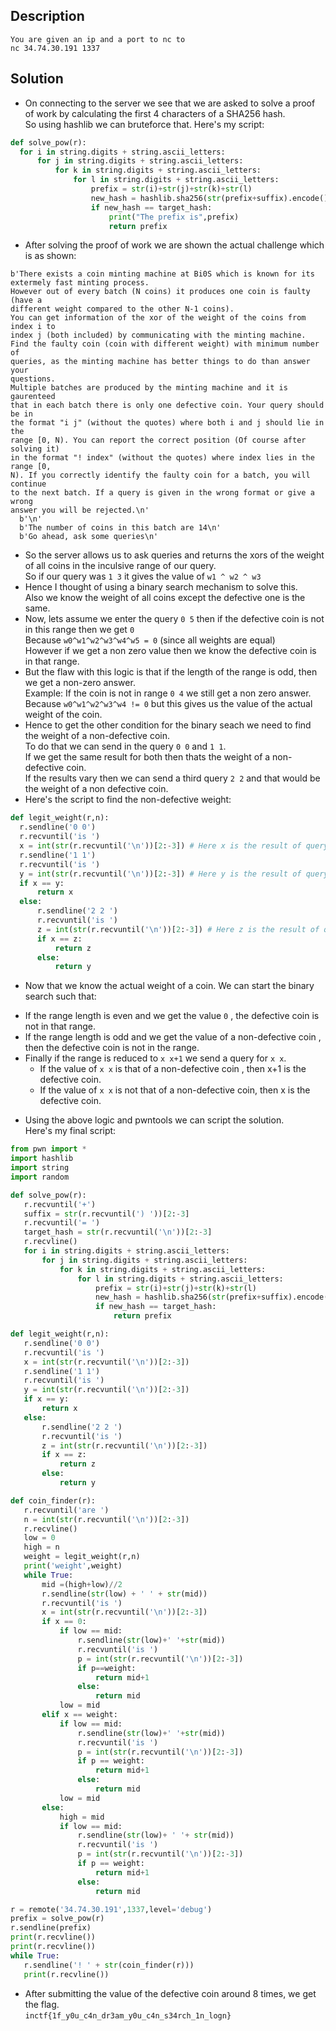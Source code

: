 ## Description  
```  
You are given an ip and a port to nc to  
nc 34.74.30.191 1337  
```  
## Solution  
* On connecting to the server we see that we are asked to solve a proof of work by calculating the first 4 characters of a SHA256 hash.  
 So using hashlib we can bruteforce that. Here's my script:  
 ``` python  
 def solve_pow(r):  
   for i in string.digits + string.ascii_letters:  
       for j in string.digits + string.ascii_letters:  
           for k in string.digits + string.ascii_letters:  
               for l in string.digits + string.ascii_letters:  
                   prefix = str(i)+str(j)+str(k)+str(l)  
                   new_hash = hashlib.sha256(str(prefix+suffix).encode()).hexdigest()  
                   if new_hash == target_hash:  
                       print("The prefix is",prefix)  
                       return prefix  
 ```  
* After solving the proof of work we are shown the actual challenge which is as shown:  
 ```  
 b'There exists a coin minting machine at Bi0S which is known for its
extermely fast minting process.  
 However out of every batch (N coins) it produces one coin is faulty (have a
different weight compared to the other N-1 coins).  
 You can get information of the xor of the weight of the coins from index i to
index j (both included) by communicating with the minting machine.  
 Find the faulty coin (coin with different weight) with minimum number of
queries, as the minting machine has better things to do than answer your
questions.  
 Multiple batches are produced by the minting machine and it is gaurenteed
that in each batch there is only one defective coin. Your query should be in
the format "i j" (without the quotes) where both i and j should lie in the
range [0, N). You can report the correct position (Of course after solving it)
in the format "! index" (without the quotes) where index lies in the range [0,
N). If you correctly identify the faulty coin for a batch, you will continue
to the next batch. If a query is given in the wrong format or give a wrong
answer you will be rejected.\n'  
   b'\n'  
   b'The number of coins in this batch are 14\n'  
   b'Go ahead, ask some queries\n'  
   ```  
* So the server allows us to ask queries and returns the xors of the weight of all coins in the inculsive range of our query.  
 So if our query was `1 3` it gives the value of `w1 ^ w2 ^ w3`  
* Hence I thought of using a binary search mechanism to solve this.  
 Also we know the weight of all coins except the defective one is the same.  
* Now, lets assume we enter the query `0 5` then if the defective coin is not in this range then we get `0`  
 Because `w0^w1^w2^w3^w4^w5 = 0` (since all weights are equal)  
 However if we get a non zero value then we know the defective coin is in that
range.  
* But the flaw with this logic is that if the length of the range is odd, then we get a non-zero answer.  
 Example: If the coin is not in range `0 4` we still get a non zero answer.  
 Because `w0^w1^w2^w3^w4 != 0` but this gives us the value of the actual
weight of the coin.  
* Hence to get the other condition for the binary seach we need to find the weight of a non-defective coin.  
 To do that we can send in the query `0 0` and `1 1`.  
 If we get the same result for both then thats the weight of a non-defective
coin.  
 If the results vary then we can send a third query `2 2` and that would be
the weight of a non defective coin.  
* Here's the script to find the non-defective weight:  
 ```python  
 def legit_weight(r,n):  
   r.sendline('0 0')  
   r.recvuntil('is ')  
   x = int(str(r.recvuntil('\n'))[2:-3]) # Here x is the result of query 0 0  
   r.sendline('1 1')  
   r.recvuntil('is ')  
   y = int(str(r.recvuntil('\n'))[2:-3]) # Here y is the result of query 1 1  
   if x == y:  
       return x  
   else:  
       r.sendline('2 2 ')  
       r.recvuntil('is ')  
       z = int(str(r.recvuntil('\n'))[2:-3]) # Here z is the result of query 2 2  
       if x == z:  
           return z  
       else:  
           return y  
 ```  
* Now that we know the actual weight of a coin. We can start the binary search such that:  
 - If the range length is even and we get the value `0` , the defective coin is not in that range.  
 - If the range length is odd and we get the value of a non-defective coin , then the defective coin is not in the range.  
 - Finally if the range is reduced to `x x+1` we send a query for `x x`.  
   - If the value of `x x` is that of a non-defective coin , then x+1 is the defective coin.  
   - If the value of `x x` is not that of a non-defective coin, then x is the defective coin.

* Using the above logic and pwntools we can script the solution.  
 Here's my final script:  
```python  
from pwn import *  
import hashlib  
import string  
import random

def solve_pow(r):  
   r.recvuntil('+')  
   suffix = str(r.recvuntil(') '))[2:-3]  
   r.recvuntil('= ')  
   target_hash = str(r.recvuntil('\n'))[2:-3]  
   r.recvline()  
   for i in string.digits + string.ascii_letters:  
       for j in string.digits + string.ascii_letters:  
           for k in string.digits + string.ascii_letters:  
               for l in string.digits + string.ascii_letters:  
                   prefix = str(i)+str(j)+str(k)+str(l)  
                   new_hash = hashlib.sha256(str(prefix+suffix).encode()).hexdigest()  
                   if new_hash == target_hash:  
                       return prefix

def legit_weight(r,n):  
   r.sendline('0 0')  
   r.recvuntil('is ')  
   x = int(str(r.recvuntil('\n'))[2:-3])  
   r.sendline('1 1')  
   r.recvuntil('is ')  
   y = int(str(r.recvuntil('\n'))[2:-3])  
   if x == y:  
       return x  
   else:  
       r.sendline('2 2 ')  
       r.recvuntil('is ')  
       z = int(str(r.recvuntil('\n'))[2:-3])  
       if x == z:  
           return z  
       else:  
           return y

def coin_finder(r):  
   r.recvuntil('are ')  
   n = int(str(r.recvuntil('\n'))[2:-3])  
   r.recvline()  
   low = 0  
   high = n  
   weight = legit_weight(r,n)  
   print('weight',weight)  
   while True:  
       mid =(high+low)//2  
       r.sendline(str(low) + ' ' + str(mid))  
       r.recvuntil('is ')  
       x = int(str(r.recvuntil('\n'))[2:-3])  
       if x == 0:  
           if low == mid:  
               r.sendline(str(low)+' '+str(mid))  
               r.recvuntil('is ')  
               p = int(str(r.recvuntil('\n'))[2:-3])  
               if p==weight:  
                   return mid+1  
               else:  
                   return mid  
           low = mid  
       elif x == weight:  
           if low == mid:  
               r.sendline(str(low)+' '+str(mid))  
               r.recvuntil('is ')  
               p = int(str(r.recvuntil('\n'))[2:-3])  
               if p == weight:  
                   return mid+1  
               else:  
                   return mid  
           low = mid  
       else:  
           high = mid  
           if low == mid:  
               r.sendline(str(low)+ ' '+ str(mid))  
               r.recvuntil('is ')  
               p = int(str(r.recvuntil('\n'))[2:-3])  
               if p == weight:  
                   return mid+1  
               else:  
                   return mid

r = remote('34.74.30.191',1337,level='debug')  
prefix = solve_pow(r)  
r.sendline(prefix)  
print(r.recvline())  
print(r.recvline())  
while True:  
   r.sendline('! ' + str(coin_finder(r)))  
   print(r.recvline())  
```  
* After submitting the value of the defective coin around 8 times, we get the flag.    
 `inctf{1f_y0u_c4n_dr3am_y0u_c4n_s34rch_1n_logn}`